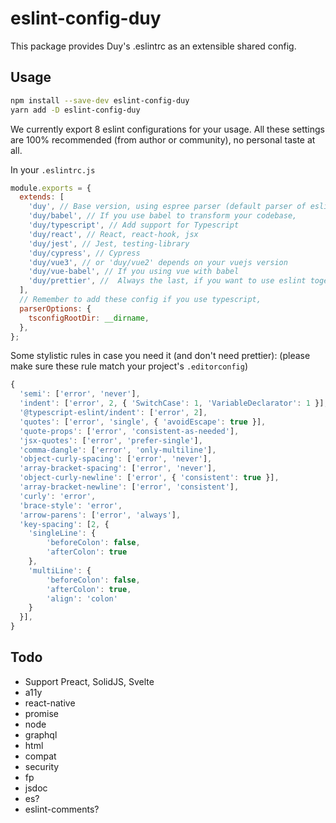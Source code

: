 # eslint-config-duy

This package provides Duy's .eslintrc as an extensible shared config.

## Usage

```sh
npm install --save-dev eslint-config-duy
yarn add -D eslint-config-duy
```

We currently export 8 eslint configurations for your usage.
All these settings are 100% recommended (from author or community), no personal taste at all.

In your `.eslintrc.js`

```js
module.exports = {
  extends: [
    'duy', // Base version, using espree parser (default parser of eslint), contain default rule for js, import, json
    'duy/babel', // If you use babel to transform your codebase,
    'duy/typescript', // Add support for Typescript
    'duy/react', // React, react-hook, jsx
    'duy/jest', // Jest, testing-library
    'duy/cypress', // Cypress
    'duy/vue3', // or 'duy/vue2' depends on your vuejs version
    'duy/vue-babel', // If you using vue with babel
    'duy/prettier', //  Always the last, if you want to use eslint together with prettier (prettier as eslint's rules, disable all eslint's style rules)
  ],
  // Remember to add these config if you use typescript,
  parserOptions: {
    tsconfigRootDir: __dirname,
  },
};
```

Some stylistic rules in case you need it (and don't need prettier): (please make sure these rule match your project's `.editorconfig`)

```js
{
  'semi': ['error', 'never'],
  'indent': ['error', 2, { 'SwitchCase': 1, 'VariableDeclarator': 1 }],
  '@typescript-eslint/indent': ['error', 2],
  'quotes': ['error', 'single', { 'avoidEscape': true }],
  'quote-props': ['error', 'consistent-as-needed'],
  'jsx-quotes': ['error', 'prefer-single'],
  'comma-dangle': ['error', 'only-multiline'],
  'object-curly-spacing': ['error', 'never'],
  'array-bracket-spacing': ['error', 'never'],
  'object-curly-newline': ['error', { 'consistent': true }],
  'array-bracket-newline': ['error', 'consistent'],
  'curly': 'error',
  'brace-style': 'error',
  'arrow-parens': ['error', 'always'],
  'key-spacing': [2, {
    'singleLine': {
        'beforeColon': false,
        'afterColon': true
    },
    'multiLine': {
        'beforeColon': false,
        'afterColon': true,
        'align': 'colon'
    }
  }],
}
```

## Todo

- Support Preact, SolidJS, Svelte
- a11y
- react-native
- promise
- node
- graphql
- html
- compat
- security
- fp
- jsdoc
- es?
- eslint-comments?
